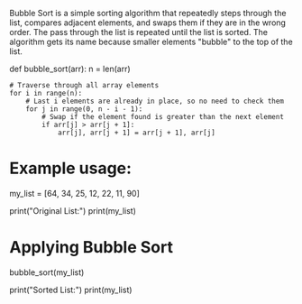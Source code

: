 Bubble Sort is a simple sorting algorithm that repeatedly steps through the list, compares adjacent elements, and swaps them if they are in the wrong order. The pass through the list is repeated until the list is sorted. The algorithm gets its name because smaller elements "bubble" to the top of the list.

def bubble_sort(arr):
    n = len(arr)

    # Traverse through all array elements
    for i in range(n):
        # Last i elements are already in place, so no need to check them
        for j in range(0, n - i - 1):
            # Swap if the element found is greater than the next element
            if arr[j] > arr[j + 1]:
                arr[j], arr[j + 1] = arr[j + 1], arr[j]

# Example usage:
my_list = [64, 34, 25, 12, 22, 11, 90]

print("Original List:")
print(my_list)

# Applying Bubble Sort
bubble_sort(my_list)

print("Sorted List:")
print(my_list)
